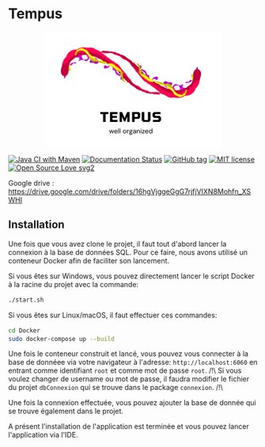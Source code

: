 
# Tempus
<p align="center">
  <img width="357" height="233" src="/src/main/resources/ch/heigvd/pro/view/images/Tempus.png">
</p>

[![Java CI with Maven](https://github.com/AcademyHeig-vd/PRO-Project/actions/workflows/maven.yml/badge.svg)](https://github.com/AcademyHeig-vd/PRO-Project/actions/workflows/maven.yml)
[![Documentation Status](https://readthedocs.org/projects/ansicolortags/badge/?version=latest)](http://ansicolortags.readthedocs.io/?badge=latest)
[![GitHub tag](https://img.shields.io/github/tag/Naereen/StrapDown.js.svg)](https://GitHub.com/Naereen/StrapDown.js/tags/)
[![MIT license](https://img.shields.io/badge/License-MIT-blue.svg)](https://lbesson.mit-license.org/)
[![Open Source Love svg2](https://badges.frapsoft.com/os/v2/open-source.svg?v=103)](https://github.com/ellerbrock/open-source-badges/)



Google drive : https://drive.google.com/drive/folders/16hgVjggeGgG7rjfjVIXN8Mohfn_XSWHI

## Installation 
Une fois que vous avez clone le projet, il faut tout d'abord lancer la connexion à la base de données SQL. Pour ce faire, nous avons utilisé un conteneur Docker afin de faciliter son lancement. 

Si vous êtes sur Windows, vous pouvez directement lancer le script Docker à la racine du projet avec la commande:
````bash
./start.sh
````
Si vous êtes sur Linux/macOS, il faut effectuer ces commandes:
````bash
cd Docker
sudo docker-compose up --build
````
Une fois le conteneur construit et lancé, vous pouvez vous connecter à la base de donnéee via votre navigateur à l'adresse: `http://localhost:6060` en entrant comme identifiant `root` et comme mot de passe `root`.
/!\ Si vous voulez changer de username ou mot de passe, il faudra modifier le fichier du projet `dbConnexion` qui se trouve dans le package `connexion`. /!\

Une fois la connexion effectuée, vous pouvez ajouter la base de donnée qui se trouve également dans le projet.

A présent l'installation de l'application est terminée et vous pouvez lancer l'application via l'IDE.
